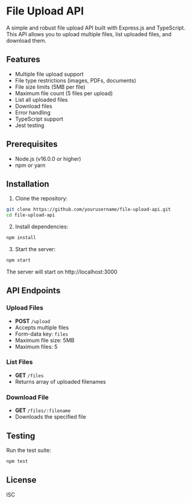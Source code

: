 # File Upload API

A simple and robust file upload API built with Express.js and TypeScript. This API allows you to upload multiple files, list uploaded files, and download them.

## Features

- Multiple file upload support
- File type restrictions (images, PDFs, documents)
- File size limits (5MB per file)
- Maximum file count (5 files per upload)
- List all uploaded files
- Download files
- Error handling
- TypeScript support
- Jest testing

## Prerequisites

- Node.js (v16.0.0 or higher)
- npm or yarn

## Installation

1. Clone the repository:
```bash
git clone https://github.com/yourusername/file-upload-api.git
cd file-upload-api
```

2. Install dependencies:
```bash
npm install
```

3. Start the server:
```bash
npm start
```

The server will start on http://localhost:3000

## API Endpoints

### Upload Files
- **POST** `/upload`
- Accepts multiple files
- Form-data key: `files`
- Maximum file size: 5MB
- Maximum files: 5

### List Files
- **GET** `/files`
- Returns array of uploaded filenames

### Download File
- **GET** `/files/:filename`
- Downloads the specified file

## Testing

Run the test suite:
```bash
npm test
```

## License

ISC 